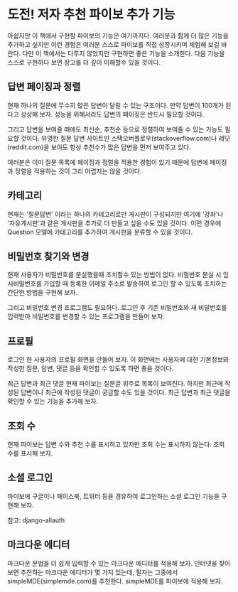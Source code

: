 <!-- -
![](https://github.com/hyeonDD/jump_to_django/blob/main/3_Part/3_16_Part/django.png)
-->
# 도전! 저자 추천 파이보 추가 기능

아쉽지만 이 책에서 구현할 파이보의 기능은 여기까지다. 여러분과 함께 더 많은 기능을 추가하고 싶지만 이런 경험은 여러분 스스로 파이보를 직접 성장시키며 체험해 보길 바란다.
다만 이 책에서는 다루지 않았지만 구현하면 좋은 기능을 소개한다. 다음 기능을 스스로 구현하다 보면 장고를 더 깊이 이해할수 있을 것이다.

## 답변 페이징과 정렬
현재 하나의 질문에 무수히 많은 답변이 달릴 수 있는 구조이다. 만약 답변이 100개가 된다고 상상해 보자. 성능을 위해서라도 답변의 페이징은 반드시 필요할 것이다.

그리고 답변을 보여줄 때에도 최신순, 추천순 등으로 정렬하여 보여줄 수 있는 기능도 필요할 것이다. 유명한 질문 답변 사이트인 스택오버플로우(stackoverflow.com)나 레딧(reddit.com)을 보아도 항상 추천수가 많은 답변을 먼저 보여주고 있다.

여러분은 이미 질문 목록에 페이징과 정렬을 적용한 경험이 있기 때문에 답변에 페이징과 정렬을 적용하는 것이 그리 어렵지는 않을 것이다.

## 카테고리
현재는 '질문답변' 이라는 하나의 카테고리로만 게시판이 구성되지만 여기에 '강좌'나 '자유게시판'과 같은 게시판을 추가로 더 만들고 싶을 수도 있을 것이다. 이런 경우에 Question 모델에 카테고리를 추가하여 게시판을 분류할 수 있을 것이다.

## 비밀번호 찾기와 변경
현재 사용자가 비밀번호를 분실했을때 조치할수 있는 방법이 없다. 비밀번호 분실 시 임시비밀번호를 가입할 때 등록한 이메일 주소로 발송하여 로그인 할 수 있도록 조치하는 간단한 방법을 구현해 보자.

그리고 비밀번호 변경 프로그램도 필요하다. 로그인 후 기존 비밀번호와 새 비밀번호를 입력받아 비밀번호를 변경할 수 있는 프로그램을 만들어 보자.

## 프로필
로그인 한 사용자의 프로필 화면을 만들어 보자. 이 화면에는 사용자에 대한 기본정보와 작성한 질문, 답변, 댓글 등을 확인할 수 있도록 하면 좋을 것이다.

최근 답변과 최근 댓글
현재 파이보는 질문글 위주로 목록이 보여진다. 하지만 최근에 작성된 답변이나 최근에 작성된 댓글이 궁금할 수도 있을 것이다. 최근 답변과 최근 댓글을 확인할 수 있는 기능을 추가해 보자.

## 조회 수
현재 파이보는 답변 수와 추천 수를 표시하고 있지만 조회 수는 표시하지 않는다. 조회 수를 표시해 보자.

## 소셜 로그인
파이보에 구글이나 페이스북, 트위터 등을 경유하여 로그인하는 소셜 로그인 기능을 구현해 보자.

참고: django-allauth

## 마크다운 에디터
마크다운 문법을 더 쉽게 입력할 수 있는 마크다운 에디터를 적용해 보자. 인터넷을 찾아보면 추천하는 마크다운 에디터가 몇 가지 있는데, 필자는 그중에서 simpleMDE(simplemde.com)를 추천한다. simpleMDE를 파이보에 적용해 보자.